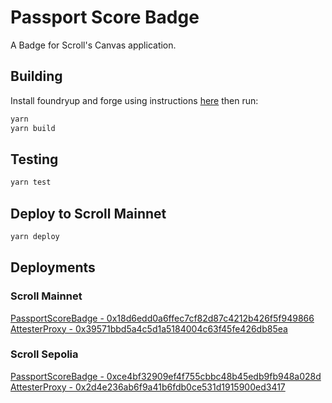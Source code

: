 # Passport Score Badge

A Badge for Scroll's Canvas application.

## Building

Install foundryup and forge using instructions [here](https://book.getfoundry.sh/getting-started/installation)
then run:

```bash
yarn
yarn build
```

## Testing

```bash
yarn test
```

## Deploy to Scroll Mainnet

```bash
yarn deploy
```

## Deployments

### Scroll Mainnet

[PassportScoreBadge - 0x18d6edd0a6ffec7cf82d87c4212b426f5f949866](https://scrollscan.com/address/0x18d6edd0a6ffec7cf82d87c4212b426f5f949866)
[AttesterProxy - 0x39571bbd5a4c5d1a5184004c63f45fe426db85ea](https://scrollscan.com/address/0x39571bbd5a4c5d1a5184004c63f45fe426db85ea)

### Scroll Sepolia

[PassportScoreBadge - 0xce4bf32909ef4f755cbbc48b45edb9fb948a028d](https://sepolia.scrollscan.com/address/0xce4bf32909ef4f755cbbc48b45edb9fb948a028d)
[AttesterProxy - 0x2d4e236ab6f9a41b6fdb0ce531d1915900ed3417](https://sepolia.scrollscan.dev/address/0x2d4e236ab6f9a41b6fdb0ce531d1915900ed3417)
